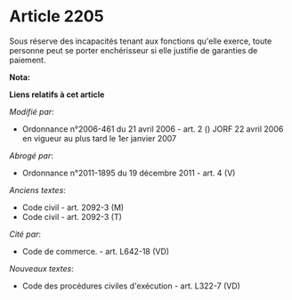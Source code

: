 # Article 2205

Sous réserve des incapacités tenant aux fonctions qu'elle exerce, toute personne peut se porter enchérisseur si elle justifie
de garanties de paiement.

**Nota:**



**Liens relatifs à cet article**

_Modifié par_:

  - Ordonnance n°2006-461 du 21 avril 2006 - art. 2 () JORF 22 avril 2006 en vigueur au plus tard le 1er janvier 2007

_Abrogé par_:

  - Ordonnance n°2011-1895 du 19 décembre 2011 - art. 4 (V)

_Anciens textes_:

  - Code civil - art. 2092-3 (M)
  - Code civil - art. 2092-3 (T)

_Cité par_:

  - Code de commerce. - art. L642-18 (VD)

_Nouveaux textes_:

  - Code des procédures civiles d'exécution - art. L322-7 (VD)
